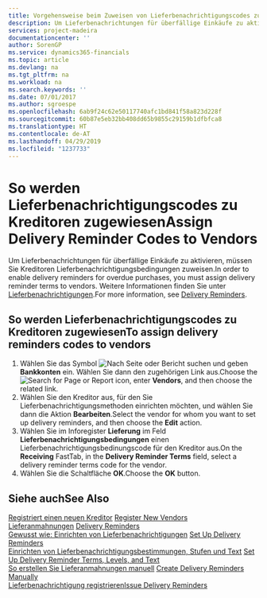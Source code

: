 ```yaml
---
title: Vorgehensweise beim Zuweisen von Lieferbenachrichtigungscodes zu Kreditoren
description: Um Lieferbenachrichtungen für überfällige Einkäufe zu aktivieren, müssen Sie Kreditoren Lieferbenachrichtigungsbedingungen zuweisen.
services: project-madeira
documentationcenter: ''
author: SorenGP
ms.service: dynamics365-financials
ms.topic: article
ms.devlang: na
ms.tgt_pltfrm: na
ms.workload: na
ms.search.keywords: ''
ms.date: 07/01/2017
ms.author: sgroespe
ms.openlocfilehash: 6ab9f24c62e50117740afc1bd841f58a823d228f
ms.sourcegitcommit: 60b87e5eb32bb408dd65b9855c29159b1dfbfca8
ms.translationtype: HT
ms.contentlocale: de-AT
ms.lasthandoff: 04/29/2019
ms.locfileid: "1237733"
---
```

# <a name="assign-delivery-reminder-codes-to-vendors"></a><span data-ttu-id="cb81e-103">So werden Lieferbenachrichtigungscodes zu Kreditoren zugewiesen</span><span class="sxs-lookup"><span data-stu-id="cb81e-103">Assign Delivery Reminder Codes to Vendors</span></span>
<span data-ttu-id="cb81e-104">Um Lieferbenachrichtungen für überfällige Einkäufe zu aktivieren, müssen Sie Kreditoren Lieferbenachrichtigungsbedingungen zuweisen.</span><span class="sxs-lookup"><span data-stu-id="cb81e-104">In order to enable delivery reminders for overdue purchases, you must assign delivery reminder terms to vendors.</span></span> <span data-ttu-id="cb81e-105">Weitere Informationen finden Sie unter [Lieferbenachrichtigungen](delivery-reminders.md).</span><span class="sxs-lookup"><span data-stu-id="cb81e-105">For more information, see [Delivery Reminders](delivery-reminders.md).</span></span>  

## <a name="to-assign-delivery-reminders-codes-to-vendors"></a><span data-ttu-id="cb81e-106">So werden Lieferbenachrichtigungscodes zu Kreditoren zugewiesen</span><span class="sxs-lookup"><span data-stu-id="cb81e-106">To assign delivery reminders codes to vendors</span></span>  

1.  <span data-ttu-id="cb81e-107">Wählen Sie das Symbol ![Nach Seite oder Bericht suchen](../../media/ui-search/search_small.png "Nach Seite oder Bericht suchen") und geben **Bankkonten** ein. Wählen Sie dann den zugehörigen Link aus.</span><span class="sxs-lookup"><span data-stu-id="cb81e-107">Choose the ![Search for Page or Report](../../media/ui-search/search_small.png "Search for Page or Report icon") icon, enter **Vendors**, and then choose the related link.</span></span>  
2.  <span data-ttu-id="cb81e-108">Wählen Sie den Kreditor aus, für den Sie Lieferbenachrichtigungsmethoden einrichten möchten, und wählen Sie dann die Aktion **Bearbeiten**.</span><span class="sxs-lookup"><span data-stu-id="cb81e-108">Select the vendor for whom you want to set up delivery reminders, and then choose the **Edit** action.</span></span>  
3.  <span data-ttu-id="cb81e-109">Wählen Sie im Inforegister **Lieferung** im Feld **Lieferbenachrichtigungsbedingungen** einen Lieferbenachrichtigungsbedinungscode für den Kreditor aus.</span><span class="sxs-lookup"><span data-stu-id="cb81e-109">On the **Receiving** FastTab, in the **Delivery Reminder Terms** field, select a delivery reminder terms code for the vendor.</span></span>  
4.  <span data-ttu-id="cb81e-110">Wählen Sie die Schaltfläche **OK**.</span><span class="sxs-lookup"><span data-stu-id="cb81e-110">Choose the **OK** button.</span></span>  

## <a name="see-also"></a><span data-ttu-id="cb81e-111">Siehe auch</span><span class="sxs-lookup"><span data-stu-id="cb81e-111">See Also</span></span>  
 <span data-ttu-id="cb81e-112">[Registriert einen neuen Kreditor](../../purchasing-how-register-new-vendors.md) </span><span class="sxs-lookup"><span data-stu-id="cb81e-112">[Register New Vendors](../../purchasing-how-register-new-vendors.md) </span></span>  
 <span data-ttu-id="cb81e-113">[Lieferanmahnungen](delivery-reminders.md) </span><span class="sxs-lookup"><span data-stu-id="cb81e-113">[Delivery Reminders](delivery-reminders.md) </span></span>  
 <span data-ttu-id="cb81e-114">[Gewusst wie: Einrichten von Lieferbenachrichtigungen](how-to-set-up-delivery-reminders.md) </span><span class="sxs-lookup"><span data-stu-id="cb81e-114">[Set Up Delivery Reminders](how-to-set-up-delivery-reminders.md) </span></span>  
 <span data-ttu-id="cb81e-115">[Einrichten von Lieferbenachrichtigungsbestimmungen, Stufen und Text](how-to-set-up-delivery-reminder-terms-levels-and-text.md) </span><span class="sxs-lookup"><span data-stu-id="cb81e-115">[Set Up Delivery Reminder Terms, Levels, and Text](how-to-set-up-delivery-reminder-terms-levels-and-text.md) </span></span>  
 <span data-ttu-id="cb81e-116">[So erstellen Sie Lieferanmahnungen manuell](how-to-create-delivery-reminders-manually.md) </span><span class="sxs-lookup"><span data-stu-id="cb81e-116">[Create Delivery Reminders Manually](how-to-create-delivery-reminders-manually.md) </span></span>  
 [<span data-ttu-id="cb81e-117">Lieferbenachrichtigung registrieren</span><span class="sxs-lookup"><span data-stu-id="cb81e-117">Issue Delivery Reminders</span></span>](how-to-issue-delivery-reminders.md)
